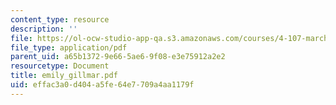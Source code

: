 ```yaml
---
content_type: resource
description: ''
file: https://ol-ocw-studio-app-qa.s3.amazonaws.com/courses/4-107-march-portfolio-seminar-fall-2003/effac3a0d404a5fe64e7709a4aa1179f_emily_gillmar.pdf
file_type: application/pdf
parent_uid: a65b1372-9e66-5ae6-9f08-e3e75912a2e2
resourcetype: Document
title: emily_gillmar.pdf
uid: effac3a0-d404-a5fe-64e7-709a4aa1179f
---
```


